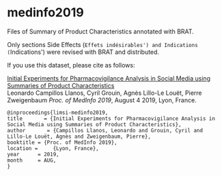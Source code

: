 
# medinfo2019

Files of Summary of Product Characteristics annotated with BRAT.

Only sections Side Effects (`Effets indésirables') and Indications (`Indications') were revised with BRAT and distributed.

If you use this dataset, please cite as follows:

   [Initial Experiments for Pharmacovigilance Analysis in Social Media using Summaries of Product Characteristics](http://www.aclweb.org/anthology/W17-2343)  
Leonardo Campillos Llanos, Cyril Grouin, Agnès Lillo-Le Louët, Pierre Zweigenbaum 
*Proc. of MedInfo 2019*, August 4 2019, Lyon, France.   

  ```
  @inproceedings{limsi-medinfo2019,   
  title       = {Initial Experiments for Pharmacovigilance Analysis in Social Media using Summaries of Product Characteristics},  
  author       = {Campillos Llanos, Leonardo and Grouin, Cyril and Lillo-Le Louët, Agnès and Zweigenbaum, Pierre},   
  booktitle = {Proc. of MedInfo 2019},
  location =     {Lyon, France},
  year      = 2019,
  month     = AUG,
  } 
  ```
